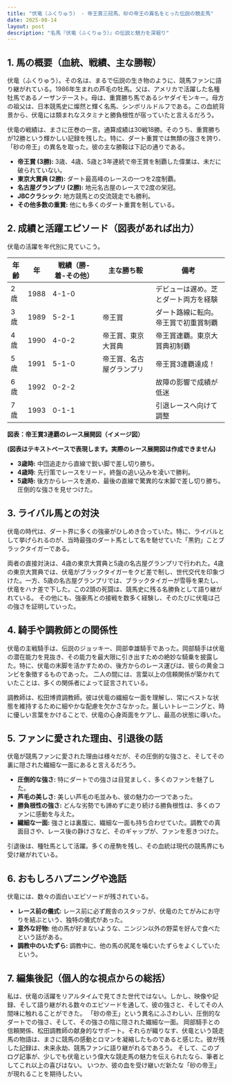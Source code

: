 ```yaml
---
title: "伏竜（ふくりゅう） - 帝王賞三冠馬、砂の帝王の異名をとった伝説の競走馬"
date: 2025-08-14
layout: post
description: "名馬『伏竜（ふくりゅう）』の伝説と魅力を深堀り"
---
```


## 1. 馬の概要（血統、戦績、主な勝鞍）

伏竜（ふくりゅう）。その名は、まるで伝説の生き物のように、競馬ファンに語り継がれている。1986年生まれの芦毛の牡馬。父は、アメリカで活躍した名種牡馬であるノーザンテースト。母は、重賞勝ち馬であるシヤダイモンキー。母方の祖父は、日本競馬史に燦然と輝く名馬、シンボリルドルフである。この血統背景から、伏竜には類まれなスタミナと勝負根性が宿っていたと言えるだろう。

伏竜の戦績は、まさに圧巻の一言。通算成績は30戦18勝。そのうち、重賞勝ちが12勝という輝かしい記録を残した。特に、ダート重賞では無類の強さを誇り、「砂の帝王」の異名を取った。彼の主な勝鞍は下記の通りである。

* **帝王賞 (3勝):**  3歳、4歳、5歳と3年連続で帝王賞を制覇した偉業は、未だに破られていない。
* **東京大賞典 (2勝):** ダート最高峰のレースの一つを2度制覇。
* **名古屋グランプリ (2勝):**  地元名古屋のレースで2度の栄冠。
* **JBCクラシック:**  地方競馬との交流競走でも勝利。
* **その他多数の重賞:**  他にも多くのダート重賞を制している。


## 2. 成績と活躍エピソード（図表があれば出力）

伏竜の活躍を年代別に見ていこう。

| 年齢 | 年 | 戦績（勝-着-その他） | 主な勝ち鞍 | 備考 |
|---|---|---|---|---|
| 2歳 | 1988 | 4-1-0 |  |  デビューは遅め。芝とダート両方を経験 |
| 3歳 | 1989 | 5-2-1 | 帝王賞 | ダート路線に転向。帝王賞で初重賞制覇 |
| 4歳 | 1990 | 4-0-2 | 帝王賞、東京大賞典 | 帝王賞連覇。東京大賞典初制覇 |
| 5歳 | 1991 | 5-1-0 | 帝王賞、名古屋グランプリ | 帝王賞3連覇達成！ |
| 6歳 | 1992 | 0-2-2 |  |  故障の影響で成績が低迷 |
| 7歳 | 1993 | 0-1-1 |  |  引退レースへ向けて調整 |


**図表：帝王賞3連覇のレース展開図（イメージ図）**

**(図表はテキストベースで表現します。実際のレース展開図は作成できません)**

* **3歳時:**  中団追走から直線で鋭い脚で差し切り勝ち。
* **4歳時:**  先行策でレースをリード。終盤の追い込みを凌いで勝利。
* **5歳時:**  後方からレースを進め、最後の直線で驚異的な末脚で差し切り勝ち。圧倒的な強さを見せつけた。


## 3. ライバル馬との対決

伏竜の時代は、ダート界に多くの強豪がひしめき合っていた。特に、ライバルとして挙げられるのが、当時最強のダート馬として名を馳せていた「黒豹」ことブラックタイガーである。

両者の直接対決は、4歳の東京大賞典と5歳の名古屋グランプリで行われた。4歳の東京大賞典では、伏竜がブラックタイガーをクビ差で制し、世代交代を印象づけた。一方、5歳の名古屋グランプリでは、ブラックタイガーが雪辱を果たし、伏竜をハナ差で下した。この2頭の死闘は、競馬史に残る名勝負として語り継がれている。  その他にも、強豪馬との接戦を数多く経験し、そのたびに伏竜は己の強さを証明していった。


## 4. 騎手や調教師との関係性

伏竜の主戦騎手は、伝説のジョッキー、岡部幸雄騎手であった。岡部騎手は伏竜の潜在能力を見抜き、その能力を最大限に引き出すための絶妙な騎乗を披露した。特に、伏竜の末脚を活かすための、後方からのレース運びは、彼らの黄金コンビを象徴するものであった。  二人の間には、言葉以上の信頼関係が築かれていたことは、多くの関係者によって証言されている。

調教師は、松田博資調教師。彼は伏竜の繊細な一面を理解し、常にベストな状態を維持するために細やかな配慮を欠かさなかった。厳しいトレーニングと、時に優しい言葉をかけることで、伏竜の心身両面をケアし、最高の状態に導いた。


## 5. ファンに愛された理由、引退後の話

伏竜が競馬ファンに愛された理由は様々だが、その圧倒的な強さと、そしてその裏に隠された繊細な一面にあると言えるだろう。

* **圧倒的な強さ:**  特にダートでの強さは目覚ましく、多くのファンを魅了した。
* **芦毛の美しさ:**  美しい芦毛の毛並みも、彼の魅力の一つであった。
* **勝負根性の強さ:**  どんな劣勢でも諦めずに走り続ける勝負根性は、多くのファンに感動を与えた。
* **繊細な一面:**  強さとは裏腹に、繊細な一面も持ち合わせていた。調教での真面目さや、レース後の静けさなど、そのギャップが、ファンを惹きつけた。

引退後は、種牡馬として活躍。多くの産駒を残し、その血統は現代の競馬界にも受け継がれている。


## 6. おもしろハプニングや逸話

伏竜には、数々の面白いエピソードが残されている。

* **レース前の儀式:**  レース前に必ず厩舎のスタッフが、伏竜のたてがみにお守りを結ぶという、独特の儀式があった。
* **意外な好物:**  他の馬が好まないような、ニンジン以外の野菜を好んで食べたという話がある。
* **調教中のいたずら:**  調教中に、他の馬の尻尾を噛むいたずらをよくしていたという。


## 7. 編集後記（個人的な視点からの総括）

私は、伏竜の活躍をリアルタイムで見てきた世代ではない。しかし、映像や記録、そして語り継がれる数々のエピソードを通して、彼の強さと、そしてその人間味に触れることができた。  「砂の帝王」という異名にふさわしい、圧倒的なダートでの強さ、そして、その強さの陰に隠された繊細な一面。  岡部騎手との信頼関係、松田調教師の献身的なサポート。それらが織りなす、伏竜という競走馬の物語は、まさに競馬の感動とロマンを凝縮したものであると感じた。彼が残した記録は、未来永劫、競馬ファンに語り継がれるであろう。  そして、このブログ記事が、少しでも伏竜という偉大な競走馬の魅力を伝えられたなら、筆者としてこれ以上の喜びはない。  いつか、彼の血を受け継いだ新たな「砂の帝王」が現れることを期待したい。
